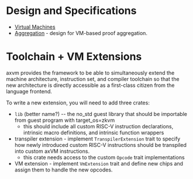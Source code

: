 # Design and Specifications

- [Virtual Machines](./vm/README.md)
- [Aggregation](./aggregation.md) - design for VM-based proof aggregation.

# Toolchain + VM Extensions

axvm provides the framework to be able to simultaneously extend the machine architecture, instruction set, and compiler toolchain so that the new architecture is directly accessible as a first-class citizen from the language frontend.

To write a new extension, you will need to add three crates:

- `lib` (better name?) -- the no_std guest library that should be importable from guest program with target_os=zkvm
  - this should include all custom RISC-V instruction declarations, intrinsic macro definitions, and intrinsic function wrappers
- transpiler extension - implement `TranspilerExtension` trait to specify how newly introduced custom RISC-V instructions should be transpiled into custom axVM instructions.
  - this crate needs access to the custom `Opcode` trait implementations
- VM extension - implement `VmExtension` trait and define new chips and assign them to handle the new opcodes.
